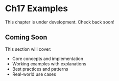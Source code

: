 # Ch17 Examples

This chapter is under development. Check back soon!

## Coming Soon

This section will cover:
- Core concepts and implementation
- Working examples with explanations
- Best practices and patterns
- Real-world use cases
